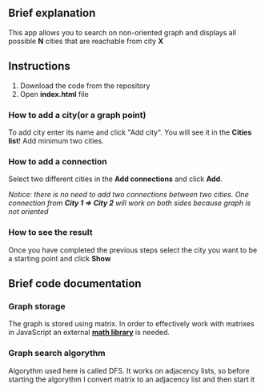 ## Brief explanation
This app allows you to search on non-oriented graph and displays all possible **N** cities that are reachable from city **X**

## Instructions
1. Download the code from the repository
2. Open **index.html** file

### How to add a city(or a graph point)
To add city enter its name and click "Add city". You will see it in the **Cities list**! Add minimum two cities.

### How to add a connection
Select two different cities in the **Add connections** and click **Add**.

*Notice: there is no need to add two connections between two cities. One connection from **City 1 => City 2** will work on both sides because graph is not oriented*

### How to see the result
Once you have completed the previous steps select the city you want to be a starting point and click **Show**

## Brief code documentation
### Graph storage
The graph is stored using matrix. In order to effectively work with matrixes in JavaScript an external [**math library**](https://mathjs.org/docs/datatypes/matrices.html#:~:text=js.,resize%20%2C%20clone%20%2C%20and%20more.) is needed. 
### Graph search algorythm
Algorythm used here is called DFS. It works on adjacency lists, so before starting the algorythm I convert matrix to an adjacency list and then start it
